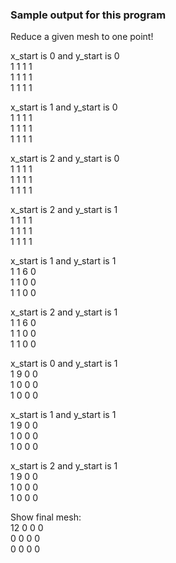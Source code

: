 ### Sample output for this program

Reduce a given mesh to one point!

x_start is 0 and y_start is 0<br />
1 1 1 1 <br />
1 1 1 1 <br />
1 1 1 1 <br />

x_start is 1 and y_start is 0<br />
1 1 1 1 <br />
1 1 1 1 <br />
1 1 1 1 <br />

x_start is 2 and y_start is 0<br />
1 1 1 1 <br />
1 1 1 1 <br />
1 1 1 1 <br />

x_start is 2 and y_start is 1<br />
1 1 1 1 <br />
1 1 1 1 <br />
1 1 1 1 <br />

x_start is 1 and y_start is 1<br />
1 1 6 0 <br />
1 1 0 0 <br />
1 1 0 0 <br />

x_start is 2 and y_start is 1\
1 1 6 0 \
1 1 0 0 \
1 1 0 0 

x_start is 0 and y_start is 1\
1 9 0 0 \
1 0 0 0 \
1 0 0 0 

x_start is 1 and y_start is 1\
1 9 0 0 \
1 0 0 0 \
1 0 0 0 

x_start is 2 and y_start is 1\
1 9 0 0 \
1 0 0 0 \
1 0 0 0 

Show final mesh: \
12 0 0 0 \
0 0 0 0 \
0 0 0 0 
